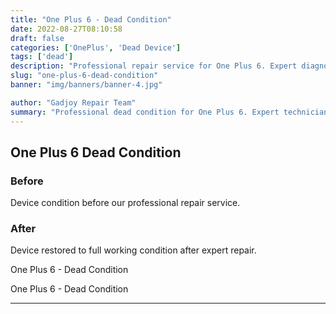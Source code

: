 ```yaml
---
title: "One Plus 6 - Dead Condition"
date: 2022-08-27T08:10:58
draft: false
categories: ['OnePlus', 'Dead Device']
tags: ['dead']
description: "Professional repair service for One Plus 6. Expert diagnosis and quality repairs in Bangalore."
slug: "one-plus-6-dead-condition"
banner: "img/banners/banner-4.jpg"

author: "Gadjoy Repair Team"
summary: "Professional dead condition for One Plus 6. Expert technicians, quality parts, warranty included."
---
```


## One Plus 6 Dead Condition

### Before

Device condition before our professional repair service.

### After

Device restored to full working condition after expert repair.

One Plus 6 - Dead Condition

One Plus 6 - Dead Condition

---